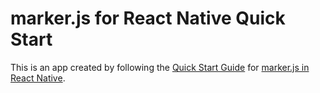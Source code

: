 # marker.js for React Native Quick Start

This is an app created by following the [Quick Start Guide](https://markerjs.com/docs-rn/) for [marker.js in React Native](https://markerjs.com/react-native/).
